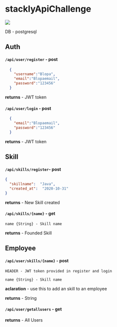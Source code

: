 
# stacklyApiChallenge

<img src="https://team.stacklycode.com/challenges/db.png" />

DB - postgresql

## Auth

#### `/api/user/register` - post
```json
  {
    "username":"Blopa",
    "email":"Blopaemail",
    "password":"123456"
  }
```

**returns** - JWT token

#### `/api/user/login` - post
```json
  {
    "email":"Blopaemail",
    "password":"123456"
  }
```

**returns** - JWT token

## Skill

#### `/api/skills/register`- post
```json
{
  "skillname":  "Java",
  "created_at":  "2020-10-31"
}
```

**returns** - New Skill created

#### `/api/skills/{name}` - get
```
name {String} - Skill name
```

**returns** - Founded Skill

## Employee

#### `/api/user/skills/{name}` - post
```
HEADER - JWT token provided in register and login
```
```
name {String} - Skill name
```
**aclaration** - use this to add an skill to an employee

**returns** - String

#### `/api/user/getallusers` - get

**returns** - All Users
